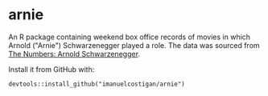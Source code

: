 # arnie

An R package containing weekend box office records of movies in which Arnold ("Arnie") Schwarzenegger played a role. The data was sourced from [The Numbers: Arnold Schwarzenegger](http://www.the-numbers.com/person/128750401-Arnold-Schwarzenegger#tab=acting).

Install it from GitHub with:

    devtools::install_github("imanuelcostigan/arnie")

